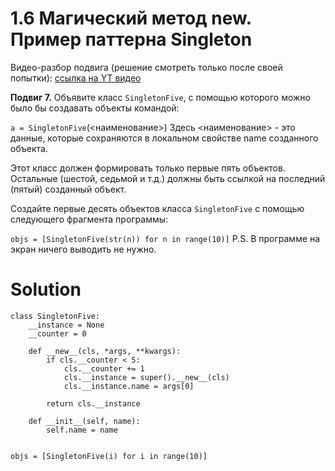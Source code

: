 # 1.6 Магический метод __new__. Пример паттерна Singleton

Видео-разбор подвига (решение смотреть только после
своей попытки): [ссылка на YT видео](https://youtu.be/uE1uf7Qtbh4)

**Подвиг 7.** Объявите класс `SingletonFive`, с помощью
которого можно было бы создавать объекты командой:

`a = SingletonFive`(<наименование>)
Здесь <наименование> - это данные, которые сохраняются
в локальном свойстве name созданного объекта.

Этот класс должен формировать только первые пять объектов.
Остальные (шестой, седьмой и т.д.) должны быть ссылкой 
на последний (пятый) созданный объект.

Создайте первые десять объектов класса `SingletonFive`
с помощью следующего фрагмента программы:

`objs = [SingletonFive(str(n)) for n in range(10)]`
P.S. В программе на экран ничего выводить не нужно. 

# Solution

```
class SingletonFive:
    __instance = None
    __counter = 0

    def __new__(cls, *args, **kwargs):
        if cls.__counter < 5:
            cls.__counter += 1
            cls.__instance = super().__new__(cls)
            cls.__instance.name = args[0]

        return cls.__instance

    def __init__(self, name):
        self.name = name


objs = [SingletonFive(i) for i in range(10)]
```
